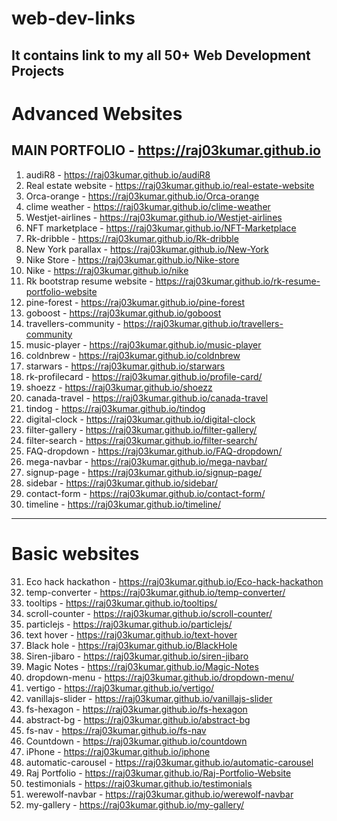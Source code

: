 # web-dev-links
It contains link to my all 50+ Web Development Projects
---
# Advanced Websites
## MAIN PORTFOLIO - https://raj03kumar.github.io

1. audiR8 - https://raj03kumar.github.io/audiR8 
2. Real estate website - https://raj03kumar.github.io/real-estate-website
3. Orca-orange - https://raj03kumar.github.io/Orca-orange 
4. clime weather - https://raj03kumar.github.io/clime-weather
5. Westjet-airlines - https://raj03kumar.github.io/Westjet-airlines 
6. NFT marketplace - https://raj03kumar.github.io/NFT-Marketplace
7. Rk-dribble - https://raj03kumar.github.io/Rk-dribble 
8. New York parallax - https://raj03kumar.github.io/New-York 
9. Nike Store - https://raj03kumar.github.io/Nike-store 
10. Nike - https://raj03kumar.github.io/nike 
11. Rk bootstrap resume website - https://raj03kumar.github.io/rk-resume-portfolio-website
12. pine-forest - https://raj03kumar.github.io/pine-forest 
13. goboost - https://raj03kumar.github.io/goboost 
14. travellers-community - https://raj03kumar.github.io/travellers-community 
15. music-player - https://raj03kumar.github.io/music-player 
16. coldnbrew - https://raj03kumar.github.io/coldnbrew 
17. starwars - https://raj03kumar.github.io/starwars 
18. rk-profilecard - https://raj03kumar.github.io/profile-card/
19. shoezz - https://raj03kumar.github.io/shoezz 
20. canada-travel - https://raj03kumar.github.io/canada-travel 
21. tindog - https://raj03kumar.github.io/tindog 
22. digital-clock - https://raj03kumar.github.io/digital-clock 
23. filter-gallery - https://raj03kumar.github.io/filter-gallery/
24. filter-search - https://raj03kumar.github.io/filter-search/
25. FAQ-dropdown - https://raj03kumar.github.io/FAQ-dropdown/
26. mega-navbar - https://raj03kumar.github.io/mega-navbar/
27. signup-page - https://raj03kumar.github.io/signup-page/
28. sidebar - https://raj03kumar.github.io/sidebar/
29. contact-form - https://raj03kumar.github.io/contact-form/
30. timeline - https://raj03kumar.github.io/timeline/
---
# Basic websites
31. Eco hack hackathon - https://raj03kumar.github.io/Eco-hack-hackathon
32. temp-converter - https://raj03kumar.github.io/temp-converter/
33. tooltips - https://raj03kumar.github.io/tooltips/
34. scroll-counter - https://raj03kumar.github.io/scroll-counter/
35. particlejs - https://raj03kumar.github.io/particlejs/
36. text hover - https://raj03kumar.github.io/text-hover 
37. Black hole - https://raj03kumar.github.io/BlackHole
38. Siren-jibaro - https://raj03kumar.github.io/siren-jibaro 
39. Magic Notes - https://raj03kumar.github.io/Magic-Notes
40. dropdown-menu - https://raj03kumar.github.io/dropdown-menu/
41. vertigo - https://raj03kumar.github.io/vertigo/
42. vanillajs-slider - https://raj03kumar.github.io/vanillajs-slider 
43. fs-hexagon - https://raj03kumar.github.io/fs-hexagon 
44. abstract-bg - https://raj03kumar.github.io/abstract-bg 
45. fs-nav - https://raj03kumar.github.io/fs-nav 
46. Countdown - https://raj03kumar.github.io/countdown 
47. iPhone - https://raj03kumar.github.io/iphone 
48. automatic-carousel - https://raj03kumar.github.io/automatic-carousel 
49. Raj Portfolio - https://raj03kumar.github.io/Raj-Portfolio-Website
50. testimonials - https://raj03kumar.github.io/testimonials 
51. werewolf-navbar - https://raj03kumar.github.io/werewolf-navbar 
52. my-gallery - https://raj03kumar.github.io/my-gallery/
